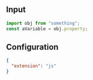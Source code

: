 
## Input
```javascript input
import obj from "something";
const aVariable = obj.property;
```

## Configuration
```json configuration
{
  "extension": "js"
}
```
